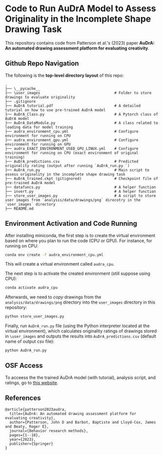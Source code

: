 # Code to Run AuDrA Model to Assess Originality in the Incomplete Shape Drawing Task
This repository contains code from Patterson et al.'s (2023) paper **AuDrA: An automated drawing assessment platform for evaluating creativity**.

## Github Repo Navigation
The following is the **top-level directory layout** of this repo:

    .
    ├── \__pycache__
    ├── \user_images                                  # Folder to store drawings to evaluate originality
    ├── .gitignore                                    
    ├── AuDrA tutorial.pdf                            # A detailed tutorial on how to use pre-trained AuDrA model
    ├── AuDrA_Class.py                                # A Pytorch class of AuDrA model
    ├── AuDrA_DataModule.py                           # A class related to loading data for model training
    ├── audra_environment_cpu.yml                     # Configure environment for running on CPU
    ├── audra_environment_gpu.yml                     # Configure environment for running on GPU
    ├── audra_EXACT_ENVIRONMENT_USED_GPU_LINUX.yml    # Configure environment for running on CPU (exact environment of original training)
    ├── AuDrA_predictions.csv                         # Predicted originality rating (output after running `AuDrA_run.py `)
    ├── AuDrA_run.py                                  # Main script to assess originality in the incomplete shape drawing task
    ├── AuDrA_trained.ckpt (gitignored)               # Checkpoint file of pre-trained AuDrA model
    ├── datafuncs.py                                  # A helper function
    ├── invert.py                                     # A helper function
    ├── store_user_images.py                          # A script to store user images from `analysis/data/drawings/png` direcotry in the `user_images` directory
    ├── README.md

## Environment Activation and Code Running
After installing miniconda, the first step is to create the virtual environment based on where you plan to run the code (CPU or GPU). For instance, for running on CPU:
```bash
conda env create -f audra_environment_cpu.yml
```
This will create a virtual environment called `audra_cpu`.

The next step is to activate the created environment (still suppose using CPU):
```bash
conda activate audra_cpu
```

Afterwards, we need to *copy* drawings from the `analysis/data/drawings/png` directory into the `user_images` directory in this repository:
```bash
python store_user_images.py
```

Finally, run `AuDrA_run.py` file (using the Python interpreter located at the virtual environment), which calculates originality ratings of drawings stored in `\user_images` and outputs the results into `AuDrA_predictions.csv` (default name of output csv file):
```bash
python AuDrA_run.py
```

## OSF Access
To acceess the the trained AuDrA model (with tutorial), analysis script, and ratings, go to [this website](https://osf.io/kqn9v/). 

## References
```
@article{patterson2023audra,
  title={AuDrA: An automated drawing assessment platform for evaluating creativity},
  author={Patterson, John D and Barbot, Baptiste and Lloyd-Cox, James and Beaty, Roger E},
  journal={Behavior research methods},
  pages={1--18},
  year={2023},
  publisher={Springer}
}
```
